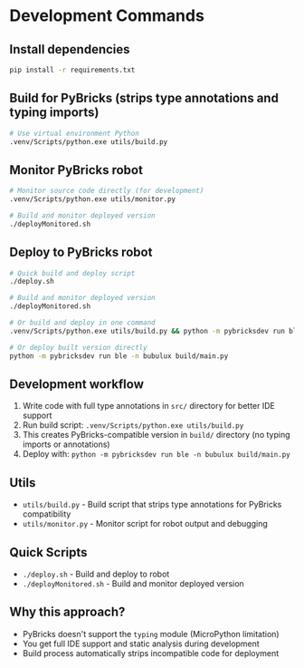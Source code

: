 # Development Commands

## Install dependencies
```bash
pip install -r requirements.txt
```

## Build for PyBricks (strips type annotations and typing imports)
```bash
# Use virtual environment Python
.venv/Scripts/python.exe utils/build.py
```

## Monitor PyBricks robot
```bash
# Monitor source code directly (for development)
.venv/Scripts/python.exe utils/monitor.py

# Build and monitor deployed version
./deployMonitored.sh
```

## Deploy to PyBricks robot
```bash
# Quick build and deploy script
./deploy.sh

# Build and monitor deployed version
./deployMonitored.sh

# Or build and deploy in one command
.venv/Scripts/python.exe utils/build.py && python -m pybricksdev run ble -n bubulux build/main.py

# Or deploy built version directly
python -m pybricksdev run ble -n bubulux build/main.py
```

## Development workflow
1. Write code with full type annotations in `src/` directory for better IDE support
2. Run build script: `.venv/Scripts/python.exe utils/build.py` 
3. This creates PyBricks-compatible version in `build/` directory (no typing imports or annotations)
4. Deploy with: `python -m pybricksdev run ble -n bubulux build/main.py`

## Utils
- `utils/build.py` - Build script that strips type annotations for PyBricks compatibility
- `utils/monitor.py` - Monitor script for robot output and debugging

## Quick Scripts
- `./deploy.sh` - Build and deploy to robot
- `./deployMonitored.sh` - Build and monitor deployed version

## Why this approach?
- PyBricks doesn't support the `typing` module (MicroPython limitation)
- You get full IDE support and static analysis during development
- Build process automatically strips incompatible code for deployment